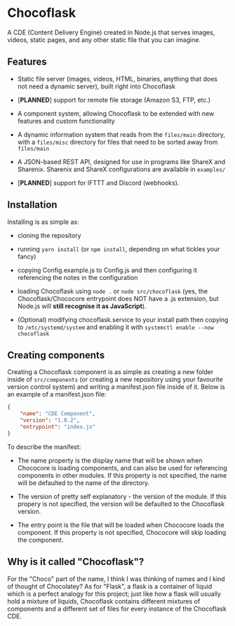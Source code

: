 # Chocoflask
A CDE (Content Delivery Engine) created in Node.js that serves images, videos, static pages, and any other static file that you can imagine.

## Features
- Static file server (images, videos, HTML, binaries, anything that does not need a dynamic server), built right into Chocoflask
  
- [**PLANNED**] support for remote file storage (Amazon S3, FTP, etc.)
  
- A component system, allowing Chocoflask to be extended with new features and custom functionality
  
- A dynamic information system that reads from the `files/main` directory, with a `files/misc` directory for files that need to be sorted away from `files/main`

- A JSON-based REST API, designed for use in programs like ShareX and Sharenix. Sharenix and ShareX configurations are available in `examples/`
  
- [**PLANNED**] support for IFTTT and Discord (webhooks).
  
## Installation
Installing is as simple as:

- cloning the repository 
  
- running `yarn install` (or `npm install`, depending on what tickles your fancy)
  
- copying Config.example.js to Config.js and then configuring it referencing the notes in the configuration
  
- loading Chocoflask using `node .` or `node src/chocoflask` (yes, the Chocoflask/Chococore entrypoint does NOT have a .js extension, but Node.js will **still recognise it as JavaScript**).

- (Optional) modifying chocoflask.service to your install path then copying to `/etc/systemd/system` and enabling it with `systemctl enable --now chocoflask`

## Creating components
Creating a Chocoflask component is as simple as creating a new folder inside of `src/components` (or creating a new repository using your favourite version control system) and writing a manifest.json file inside of it. Below is an example of a manifest.json file:

```json
{
    "name": "CDE Component",
    "version": "1.0.2",
    "entrypoint": "index.js"
}
```

To describe the manifest:

- The name property is the display name that will be shown when Chococore is loading components, and can also be used for referencing components in other modules. If this property is not specified, the name will be defaulted to the name of the directory.
  
- The version of pretty self explanatory - the version of the module. If this propery is not specified, the version will be defaulted to the Chocoflask version.

- The entry point is the file that will be loaded when Chococore loads the component. If this property is not specified, Chococore will skip loading the component.

## Why is it called "Chocoflask"?
For the "Choco" part of the name, I think I was thinking of names and I kind of thought of Chocolatey? As for "Flask", a flask is a container of liquid which is a perfect analogy for this project; just like how a flask will usually hold a mixture of liquids, Chocoflask contains different mixtures of components and a different set of files for every instance of the Chocoflask CDE.
